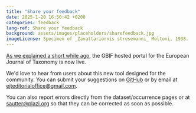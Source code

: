 ```yaml
---
title: "Share your feedback"
date: 2025-1-20 16:50:42 +0200
categories: feedback
lang-ref: Share your feedback
background: assets/images/placeholders/sharefeedback.jpg
imageLicense: Specimen of _Zavattariornis stresemanni_ Moltoni, 1938.
---
```


[As we explained a short while ago](https://ejt.hp.gbif-staging.org/post/2025/launch/), the GBIF hosted portal for the European Journal of Taxonomy is now live.

We'd love to hear from users about this new tool designed for the community. You can submit your suggestions on [GitHub](https://github.com/gbif/hp-ejt/issues) or by email at [ejteditorialoffice@gmail.com](mailto:ejteditorialoffice@gmail.com).

You can also report errors directly from the dataset/occurrence pages or at [sautter@plazi.org](mailto:sautter@plazi.org) so that they can be corrected as soon as possible.
